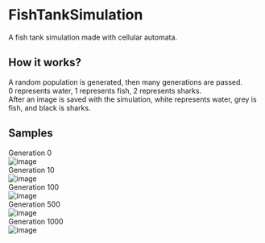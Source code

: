 # FishTankSimulation
A fish tank simulation made with cellular automata. 
## How it works?
A random population is generated, then many generations are passed. <br>
0 represents water, 1 represents fish, 2 represents sharks.<br>
After an image is saved with the simulation, white represents water, grey is fish, and black is sharks.
## Samples
Generation 0 <br>
![image](https://github.com/TortoiseShell04/FishTankSimulation/assets/118297920/40301569-75ec-429a-85d5-f92b6f344e09)<br>
Generation 10 <br>
![image](https://github.com/TortoiseShell04/FishTankSimulation/assets/118297920/4337b416-776e-433c-8bcd-15e38709769b)<br>
Generation 100 <br>
![image](https://github.com/TortoiseShell04/FishTankSimulation/assets/118297920/617a7997-eebd-4c4f-a750-bf2a8ff1bb16)<br>
Generation 500 <br>
![image](https://github.com/TortoiseShell04/FishTankSimulation/assets/118297920/8d9d39fe-c8f2-4d31-93ff-9289f0a500e9)<br>
Generation 1000 <br>
![image](https://github.com/TortoiseShell04/FishTankSimulation/assets/118297920/e92876bb-1090-4181-9c90-7ab849eb89bd)<br>
